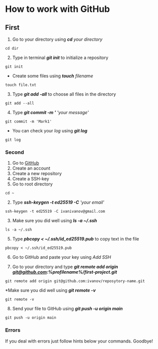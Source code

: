 # How to work with GitHub


## First


1. Go to your directory using **_cd_** _your directory_


```
cd dir
```


2. Type in terminal **_git init_** to initialize a repository

```
git init
```

  * Create some files using **_touch_** _filename_
  
  ```
  touch file.txt
  ```
  
  
3. Type **_git add -all_** to choose all files in the directory

```
git add --all
```


4. Type **_git commit -m '_** _'your message'_

```
git commit -m 'Mark1'
```


  * You can check your _log_ using **_git log_**
  
  
  ```
  git log
  ```


### Second


1. Go to [GitHub](github.com)
2. Create an account
3. Create a new repository
4. Create a SSH-key
  1. Go to root directory
  
  ```
  cd ~
  ```
  
  
  2. Type **_ssh-keygen -t ed25519 -C_** _'your email'_
  
  ```
  ssh-keygen -t ed25519 -C ivanivanov@gmail.com
  ```
  
  
  3. Make sure you did well using **_ls -a ~/.ssh_**
  
  ```
  ls -a ~/.ssh
  ```
  
  
5. Type **_pbcopy < ~/.ssh/id_ed25519.pub_** to copy text in the file


```
pbcopy < ~/.ssh/id_ed25519.pub
```


6. Go to GitHub and paste your key using _Add SSH_


7. Go to your directory and type **_git remote add origin git@github.com:%profilename%/first-project.git_**


```
git remote add origin git@github.com:ivanov/reposytory-name.git
```


  *Make sure you did well using **_git remote -v_**
  
  ```
  git remote -v
  ```
  
  
8. Send your file to GitHub using **_git push -u origin main_** 


```
git push -u origin main
```


### Errors

If you deal with errors just follow hints below your commands. Goodbye!


